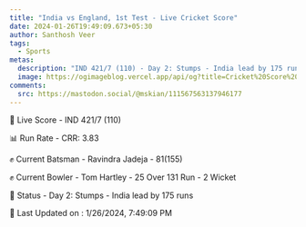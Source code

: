 ```yaml
---
title: "India vs England, 1st Test - Live Cricket Score"
date: 2024-01-26T19:49:09.673+05:30
author: Santhosh Veer
tags:
  - Sports
metas:
  description: "IND 421/7 (110) - Day 2: Stumps - India lead by 175 runs"
  image: https://ogimageblog.vercel.app/api/og?title=Cricket%20Score%20%F0%9F%8F%8F
comments:
  src: https://mastodon.social/@mskian/111567563137946177
---
```


🔴 Live Score - IND 421/7 (110)  

📊 Run Rate - CRR: 3.83  

✊ Current Batsman - Ravindra Jadeja - 81(155)  

✊ Current Bowler - Tom Hartley - 25 Over 131 Run - 2 Wicket  

📑 Status - Day 2: Stumps - India lead by 175 runs

<!--more-->

📝 Last Updated on : 1/26/2024, 7:49:09 PM
